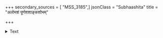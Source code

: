 +++
secondary_sources = [ "MSS_3185",]
jsonClass = "Subhaashita"
title = "अलोमशं पूर्णशशाङ्कशोभम्"

+++

<details><summary>Text</summary>

अलोमशं पूर्णशशाङ्कशोभं मुखं तु यूनां कतिचिद् दिनानि।  
जाते ततः श्मश्रुविशालजाले शेवाललीनाब्जतुलां बिभर्ति॥
</details>
